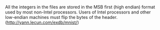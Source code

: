 All the integers in the files are stored in the MSB first (high endian) format used by most non-Intel processors. Users of Intel processors and other low-endian machines must flip the bytes of the header. (http://yann.lecun.com/exdb/mnist/)
